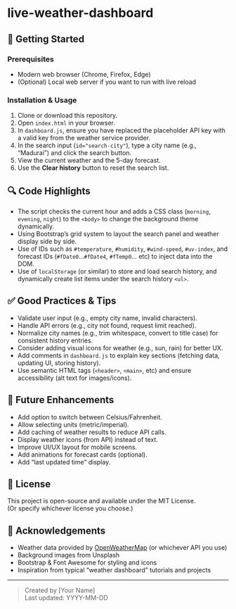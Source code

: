 # live-weather-dashboard

## 🧭 Getting Started  
### Prerequisites  
- Modern web browser (Chrome, Firefox, Edge)  
- (Optional) Local web server if you want to run with live reload  
### Installation & Usage  
1. Clone or download this repository.  
2. Open `index.html` in your browser.  
3. In `dashboard.js`, ensure you have replaced the placeholder API key with a valid key from the weather service provider.  
4. In the search input (`id="search-city"`), type a city name (e.g., “Madurai”) and click the search button.  
5. View the current weather and the 5-day forecast.  
6. Use the **Clear history** button to reset the search list.  

## 🔍 Code Highlights  
- The script checks the current hour and adds a CSS class (`morning`, `evening`, `night`) to the `<body>` to change the background theme dynamically.  
- Using Bootstrap’s grid system to layout the search panel and weather display side by side.  
- Use of IDs such as `#temperature`, `#humidity`, `#wind-speed`, `#uv-index`, and forecast IDs (`#fDate0`…`#fDate4`, `#fTemp0`… etc) to inject data into the DOM.  
- Use of `localStorage` (or similar) to store and load search history, and dynamically create list items under the search history `<ul>`.

## ✅ Good Practices & Tips  
- Validate user input (e.g., empty city name, invalid characters).  
- Handle API errors (e.g., city not found, request limit reached).  
- Normalize city names (e.g., trim whitespace, convert to title case) for consistent history entries.  
- Consider adding visual icons for weather (e.g., sun, rain) for better UX.  
- Add comments in `dashboard.js` to explain key sections (fetching data, updating UI, storing history).  
- Use semantic HTML tags (`<header>`, `<main>`, etc) and ensure accessibility (alt text for images/icons).  

## 🧪 Future Enhancements  
- Add option to switch between Celsius/Fahrenheit.  
- Allow selecting units (metric/imperial).  
- Add caching of weather results to reduce API calls.  
- Display weather icons (from API) instead of text.  
- Improve UI/UX layout for mobile screens.  
- Add animations for forecast cards (optional).  
- Add “last updated time” display.  

## 📄 License  
This project is open-source and available under the MIT License.  
(Or specify whichever license you choose.)

## 🙏 Acknowledgements  
- Weather data provided by [OpenWeatherMap](https://openweathermap.org) (or whichever API you use)  
- Background images from Unsplash  
- Bootstrap & Font Awesome for styling and icons  
- Inspiration from typical “weather dashboard” tutorials and projects  

---

> Created by [Your Name]  
> Last updated: YYYY-MM-DD  

